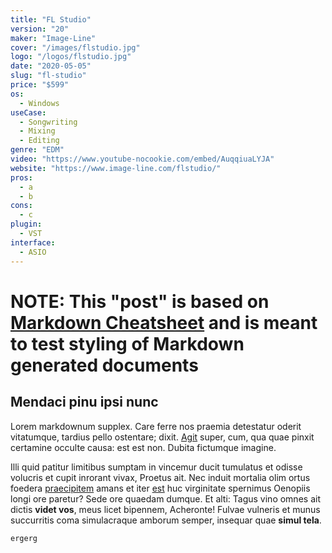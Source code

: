 ```yaml
---
title: "FL Studio"
version: "20"
maker: "Image-Line"
cover: "/images/flstudio.jpg"
logo: "/logos/flstudio.jpg"
date: "2020-05-05"
slug: "fl-studio"
price: "$599"
os:
  - Windows
useCase:
  - Songwriting
  - Mixing
  - Editing
genre: "EDM"
video: "https://www.youtube-nocookie.com/embed/AuqqiuaLYJA"
website: "https://www.image-line.com/flstudio/"
pros:
  - a
  - b
cons:
  - c
plugin:
  - VST
interface:
  - ASIO
---
```


# NOTE: This "post" is based on [Markdown Cheatsheet](https://github.com/adam-p/markdown-here/wiki/Markdown-Cheatsheet) and is meant to test styling of Markdown generated documents

## Mendaci pinu ipsi nunc

Lorem markdownum supplex. Care ferre nos praemia detestatur oderit vitatumque,
tardius pello ostentare; dixit. [Agit](http://accessit.net/) super, cum, qua
quae pinxit certamine occulte causa: est est non. Dubita fictumque imagine.

Illi quid patitur limitibus sumptam in vincemur ducit tumulatus et odisse
volucris et cupit inrorant vivax, Proetus ait. Nec induit mortalia olim ortus
foedera [praecipitem](http://www.pontumferae.io/protinuset.html) amans et iter
[est](http://casuquefuit.io/murmurevestrum.aspx) huc virginitate spernimus
Oenopiis longi ore paretur? Sede ore quaedam dumque. Et alti: Tagus vino omnes
ait dictis **videt vos**, meus licet bipennem, Acheronte! Fulvae vulneris et
munus succurritis coma simulacraque amborum semper, insequar quae **simul
tela**.

<pre><code>ergerg</code></pre>
